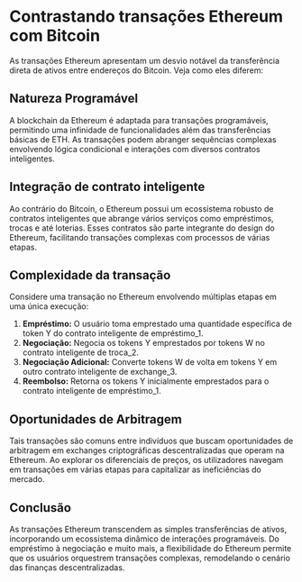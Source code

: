 # Contrastando transações Ethereum com Bitcoin

As transações Ethereum apresentam um desvio notável da transferência direta de ativos entre endereços do Bitcoin. Veja como eles diferem:

## Natureza Programável

A blockchain da Ethereum é adaptada para transações programáveis, permitindo uma infinidade de funcionalidades além das transferências básicas de ETH. As transações podem abranger sequências complexas envolvendo lógica condicional e interações com diversos contratos inteligentes.

## Integração de contrato inteligente

Ao contrário do Bitcoin, o Ethereum possui um ecossistema robusto de contratos inteligentes que abrange vários serviços como empréstimos, trocas e até loterias. Esses contratos são parte integrante do design do Ethereum, facilitando transações complexas com processos de várias etapas.

## Complexidade da transação

Considere uma transação no Ethereum envolvendo múltiplas etapas em uma única execução:

1. **Empréstimo:** O usuário toma emprestado uma quantidade específica de token Y do contrato inteligente de empréstimo_1.
2. **Negociação:** Negocia os tokens Y emprestados por tokens W no contrato inteligente de troca_2.
3. **Negociação Adicional:** Converte tokens W de volta em tokens Y em outro contrato inteligente de exchange_3.
4. **Reembolso:** Retorna os tokens Y inicialmente emprestados para o contrato inteligente de empréstimo_1.

## Oportunidades de Arbitragem

Tais transações são comuns entre indivíduos que buscam oportunidades de arbitragem em exchanges criptográficas descentralizadas que operam na Ethereum. Ao explorar os diferenciais de preços, os utilizadores navegam em transações em várias etapas para capitalizar as ineficiências do mercado.

## Conclusão

As transações Ethereum transcendem as simples transferências de ativos, incorporando um ecossistema dinâmico de interações programáveis. Do empréstimo à negociação e muito mais, a flexibilidade do Ethereum permite que os usuários orquestrem transações complexas, remodelando o cenário das finanças descentralizadas.